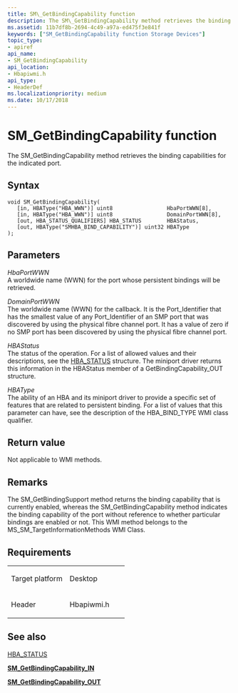 ```yaml
---
title: SM\_GetBindingCapability function
description: The SM\_GetBindingCapability method retrieves the binding capabilities for the indicated port.
ms.assetid: 11b7df8b-2694-4c49-a97a-ed475f3e841f
keywords: ["SM_GetBindingCapability function Storage Devices"]
topic_type:
- apiref
api_name:
- SM_GetBindingCapability
api_location:
- Hbapiwmi.h
api_type:
- HeaderDef
ms.localizationpriority: medium
ms.date: 10/17/2018
---
```


# SM\_GetBindingCapability function


The SM\_GetBindingCapability method retrieves the binding capabilities for the indicated port.

Syntax
------

```ManagedCPlusPlus
void SM_GetBindingCapability(
   [in, HBAType("HBA_WWN")] uint8                 HbaPortWWN[8],
   [in, HBAType("HBA_WWN")] uint8                 DomainPortWWN[8],
   [out, HBA_STATUS_QUALIFIERS] HBA_STATUS        HBAStatus,
   [out, HBAType("SMHBA_BIND_CAPABILITY")] uint32 HBAType
);
```

Parameters
----------

*HbaPortWWN*   
A worldwide name (WWN) for the port whose persistent bindings will be retrieved.

*DomainPortWWN*   
The worldwide name (WWN) for the callback. It is the Port\_Identifier that has the smallest value of any Port\_Identifier of an SMP port that was discovered by using the physical fibre channel port. It has a value of zero if no SMP port has been discovered by using the physical fibre channel port.

*HBAStatus*   
The status of the operation. For a list of allowed values and their descriptions, see the [HBA\_STATUS](hba-status.md) structure. The miniport driver returns this information in the HBAStatus member of a GetBindingCapability\_OUT structure.

*HBAType*   
The ability of an HBA and its miniport driver to provide a specific set of features that are related to persistent binding. For a list of values that this parameter can have, see the description of the HBA\_BIND\_TYPE WMI class qualifier.

Return value
------------

Not applicable to WMI methods.

Remarks
-------

The SM\_GetBindingSupport method returns the binding capability that is currently enabled, whereas the SM\_GetBindingCapability method indicates the binding capability of the port without reference to whether particular bindings are enabled or not. This WMI method belongs to the MS\_SM\_TargetInformationMethods WMI Class.

Requirements
------------

<table>
<colgroup>
<col width="50%" />
<col width="50%" />
</colgroup>
<tbody>
<tr class="odd">
<td align="left"><p>Target platform</p></td>
<td align="left">Desktop</td>
</tr>
<tr class="even">
<td align="left"><p>Header</p></td>
<td align="left">Hbapiwmi.h</td>
</tr>
</tbody>
</table>

## <span id="see_also"></span>See also


[HBA\_STATUS](hba-status.md)

[**SM\_GetBindingCapability\_IN**](https://docs.microsoft.com/windows-hardware/drivers/ddi/content/hbapiwmi/ns-hbapiwmi-_sm_getbindingcapability_in)

[**SM\_GetBindingCapability\_OUT**](https://docs.microsoft.com/windows-hardware/drivers/ddi/content/hbapiwmi/ns-hbapiwmi-_sm_getbindingcapability_out)

 

 






